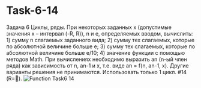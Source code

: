 # Task-6-14
Задача 6  Циклы, ряды.  При некоторых заданных x (допустимые значения x – интервал (-R, R)), n и e, определяемых вводом, вычислить:  1) сумму n слагаемых заданного вида;  2) сумму тех слагаемых, которые по абсолютной величине больше e;  3) сумму тех слагаемых, которые по абсолютной величине больше e/10;  4) значение функции с помощью методов Math.  При вычислениях необходимо выразить an (n-ый член ряда) как зависимость от n, an-1 и x, т.е. виде an = f(n, an-1, x). Другие варианты решения не принимаются.  Использовать только 1 цикл.
#14
(R=).
![Function Task6 14](https://user-images.githubusercontent.com/72686706/100202118-f10c5980-2f11-11eb-8535-ea4c5775ceff.png)


